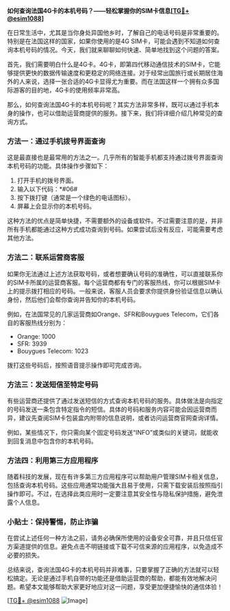 **如何查询法国4G卡的本机号码？——轻松掌握你的SIM卡信息[[TG💪+ @esim1088](https://t.me/s/esim1088)]**

在日常生活中，尤其是当你身处异国他乡时，了解自己的电话号码是非常重要的。特别是在法国这样的国家，如果你使用的是4G SIM卡，可能会遇到不知道如何查询本机号码的情况。今天，我们就来聊聊如何快速、简单地找到这个问题的答案。

首先，我们需要明白什么是4G卡。4G卡，即第四代移动通信技术的SIM卡，它能够提供更快的数据传输速度和更稳定的网络连接。对于经常出国旅行或长期居住海外的人来说，选择一张合适的4G卡显得尤为重要。而在法国这样一个拥有众多国际游客的目的地，4G卡的使用频率非常高。

那么，如何查询法国4G卡的本机号码呢？其实方法非常多样，既可以通过手机本身的操作，也可以借助运营商提供的服务。接下来，我们将详细介绍几种常见的查询方式。

### 方法一：通过手机拨号界面查询

这是最直接也是最常用的方法之一。几乎所有的智能手机都支持通过拨号界面查询本机号码的功能。具体操作步骤如下：

1. 打开手机的拨号界面。
2. 输入以下代码：*#06#
3. 按下拨打键（通常是一个绿色的电话图标）。
4. 屏幕上会显示你的本机号码。

这种方法的优点是简单快捷，不需要额外的设备或软件。不过需要注意的是，并非所有手机都能通过这种方式成功查询到号码。如果尝试后没有反应，可能需要考虑其他方法。

### 方法二：联系运营商客服

如果你无法通过上述方法获取号码，或者想要确认号码的准确性，可以直接联系你的SIM卡所属的运营商客服。每个运营商都有专门的客服热线，你可以根据SIM卡上的提示拨打相应的号码。一般来说，客服人员会要求你提供身份验证信息以确认身份，然后他们会帮你查询并告知你的本机号码。

例如，在法国常见的几家运营商如Orange、SFR和Bouygues Telecom，它们各自的客服热线分别为：
- Orange: 1000
- SFR: 3939
- Bouygues Telecom: 1023

拨打这些号码后，按照语音提示操作即可完成咨询。

### 方法三：发送短信至特定号码

有些运营商还提供了通过发送短信的方式查询本机号码的服务。具体做法是向指定的号码发送一条包含特定指令的短信。具体的号码和服务内容可能会因运营商而异，建议先查阅SIM卡包装盒内附带的信息说明，或者访问运营商官网查询详情。

例如，某些情况下，你只需向某个固定号码发送“INFO”或类似的关键词，就能收到回复消息中包含你的本机号码。

### 方法四：利用第三方应用程序

随着科技的发展，现在有许多第三方应用程序可以帮助用户管理SIM卡相关信息，包括查询本机号码。这些应用通常功能强大且易于使用，只需下载安装后按照指引操作即可。不过，在选择此类应用时一定要注意其安全性与隐私保护措施，避免泄露个人信息。

### 小贴士：保持警惕，防止诈骗

在尝试上述任何一种方法之前，请务必确保所使用的设备安全可靠，并且只信任官方渠道提供的信息。避免点击不明链接或下载不可信来源的应用程序，以免造成不必要的损失。

总结来说，查询法国4G卡的本机号码并非难事，只要掌握了正确的方法就可以轻松搞定。无论是通过手机自带的功能还是借助运营商的帮助，都能有效地解决问题。希望本文能够帮助大家更好地应对这一问题，享受更加便捷愉快的通信体验！

[[TG💪+ @esim1088](https://t.me/s/esim1088) ![Image](https://i.postimg.cc/4NQfJmqS/Snipaste-2025-05-13-00-14-12.png)]